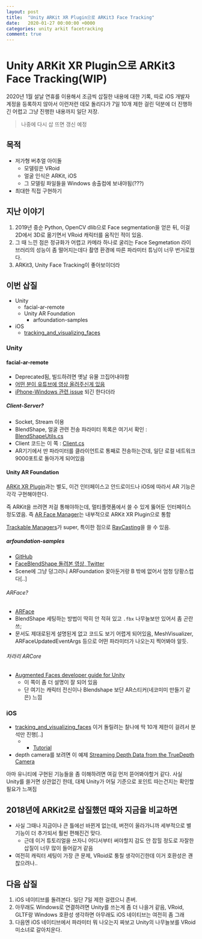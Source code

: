 ```yaml
---
layout: post
title:  "Unity ARKit XR Plugin으로 ARKit3 Face Tracking"
date:   2020-01-27 00:00:00 +0000
categories: unity arkit facetracking
comment: true
---
```


# Unity ARKit XR Plugin으로 ARKit3 Face Tracking(WIP)
2020년 1월 설날 연휴를 이용해서 조금씩 삽질한 내용에 대한 기록, 따로 iOS 개발자 계정을 등록하지 않아서 이런저런 데모 돌리다가 7일 10개 제한 걸린 덕분에 더 진행하긴 어렵고 그냥 진행한 내용까지 일단 저장.

> 나중에 다시 삽 뜨면 갱신 예정

## 목적
- 저가형 버추얼 아이돌
  - 모델링은 VRoid
  - 얼굴 인식은 ARKit, iOS
  - 그 모델링 파일들을 Windows 송출컴에 보내야됨(???)
- 최대한 직접 구현하기

## 지난 이야기
1. 2019년 중순 Python, OpenCV dlib으로 Face segmentation을 얻은 뒤, 이걸 2D에서 3D로 옮기면서 VRoid 캐릭터를 움직인 적이 있음.
2. 그 때 느낀 점은 정규화가 어렵고 카메라 하나로 굴리는 Face Segmetation 라이브러리의 성능이 좀 떨어지는데다 촬영 환경에 따른 파라미터 튜닝이 너무 번거로웠다.
3. ARKit3, Unity Face Tracking이 좋아보이더라

## 이번 삽질
- Unity
  - facial-ar-remote
  - Unity AR Foundation
    - arfoundation-samples
- iOS
  - [tracking_and_visualizing_faces](https://developer.apple.com/documentation/arkit/tracking_and_visualizing_faces)

### Unity

#### facial-ar-remote
- Deprecated됨, 빌드하려면 옛날 유물 끄집어내야함
- [어떤 분이 유튜브에 영상 올려주신게 있음](https://www.youtube.com/watch?v=VYvG8BwGOws)
- [iPhone-Windows 관련 issue](https://github.com/Unity-Technologies/facial-ar-remote/issues/28) 되긴 한다더라

##### Client-Server?
- Socket, Stream 이용
- BlendShape, 얼굴 관련 전송 파라미터 목록은 여기서 확인 : [BlendShapeUtils.cs](https://github.com/Unity-Technologies/facial-ar-remote/blob/master/Remote/Scripts/BlendShapeUtils.cs)
- Client 코드는 이 쪽 : [Client.cs](https://github.com/Unity-Technologies/facial-ar-remote/blob/master/Remote/Scripts/Client.cs)
- AR기기에서 딴 파라미터를 클라이언트로 통째로 전송하는건데, 일단 로컬 네트워크 9000포트로 돌아가게 되어있음
#### Unity AR Foundation
[ARKit XR Plugin](https://docs.unity3d.com/Packages/com.unity.xr.arkit@3.0/manual/index.html)과는 별도, 이건 인터페이스고 안드로이드나 iOS에 따라서 AR 기능은 각각 구현해야한다.

즉 ARKit을 쓰려면 저걸 통해야하는데, 멀티플랫폼에서 쓸 수 있게 뚫어둔 인터페이스 정도였음. 즉 [AR Face Manager](https://docs.unity3d.com/Packages/com.unity.xr.arfoundation@3.0/manual/face-manager.html)는 내부적으로 ARKit XR Plugin으로 통함

[Trackable Managers](https://docs.unity3d.com/Packages/com.unity.xr.arfoundation@3.0/manual/trackable-managers.html)가 super, 특이한 점으로 [RayCasting](https://docs.unity3d.com/Packages/com.unity.xr.arfoundation@3.0/manual/index.html#raycasting)을 쓸 수 있음.

##### arfoundation-samples
- [GitHub](https://github.com/Unity-Technologies/arfoundation-samples)
- [FaceBlendShape 돌려본 영상, Twitter](https://twitter.com/zaq1qaz/status/1221113902068486144?s=20)
- Scene에 그냥 덩그러니 ARFoundation 꽂아둔거랑 B 밖에 없어서 엄청 당황스럽다[..]

###### ARFace?
- [ARFace](https://docs.unity3d.com/Packages/com.unity.xr.arfoundation@3.0/api/UnityEngine.XR.ARFoundation.ARFace.html)
- BlendShape 세팅하는 방법이 딱히 안 적혀 있고 `.fbx` 나무늘보만 있어서 좀 곤란쓰;
- 문서도 제대로된게 설명된게 없고 코드도 보기 어렵게 되어있음, MeshVisualizer, ARFaceUpdatedEventArgs 등으로 어떤 파라미터가 나오는지 찍어봐야 알듯.

###### 차라리 ARCore
- [Augmented Faces developer guide for Unity](https://developers.google.com/ar/develop/unity/augmented-faces/developer-guide)
  - 이 쪽이 좀 더 설명이 잘 되어 있음
  - 단 여기는 캐릭터 전신이나 Blendshape 보단 AR스티커(네코미미 만들기 같은) 느낌


### iOS
- [tracking_and_visualizing_faces](https://developer.apple.com/documentation/arkit/tracking_and_visualizing_faces) 이거 돌릴려는 찰나에 딱 10개 제한이 걸려서 분석만 진행[..]
  - - [Tutorial](https://www.appcoda.com/arkit-face-tracking/)
- depth camera를 보려면 이 예제 [Streaming Depth Data from the TrueDepth Camera](https://developer.apple.com/documentation/avfoundation/cameras_and_media_capture/streaming_depth_data_from_the_truedepth_camera)

아마 유니티에 구현된 기능들을 좀 이해하려면 여길 먼저 뜯어봐야할거 같다. 사실 Unity를 쓸거면 상관없긴 한데, 대체 Unity가 어딜 기준으로 포인트 따는건지는 확인할 필요가 느껴짐


## 2018년에 ARKit2로 삽질했던 때와 지금을 비교하면
- 사실 그때나 지금이나 큰 틀에선 바뀐게 없는데, 버전이 올라가니까 세부적으로 별 기능이 더 추가되서 훨씬 편해진건 맞다.
  - 근데 이거 튜토리얼을 쓰자니 어디서부터 써야할지 감도 안 잡힐 정도로 자잘한 삽질이 너무 많이 들어갈거 같음
- 여전히 캐릭터 세팅이 가장 큰 문제, VRoid로 퉁칠 생각이긴한데 이거 호환성은 괜찮으려나..

## 다음 삽질
1. iOS 네이티브를 돌려본다. 일단 7일 제한 걸렸으니 존버.
2. 아무래도 Windows로 연결하려면 Unity를 쓰는게 좀 더 나을거 같음, VRoid, GLTF랑 Windows 호환성 생각하면 아무래도 iOS 네이티브는 여전히 좀 그래
3. 다음엔 iOS 네이티브에서 파라미터 뭐 나오는지 짜보고 Unity의 나무늘보를 VRoid 미소녀로 갈아치운다.
